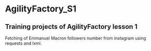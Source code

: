 # AgilityFactory_S1
## Training projects of AgilityFactory lesson 1

Fetching of Emmanuel Macron followers number from instagram using requests and lxml.

